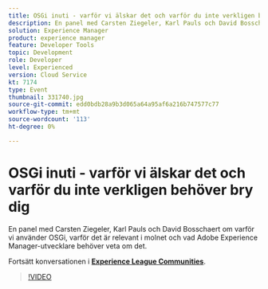 ```yaml
---
title: OSGi inuti - varför vi älskar det och varför du inte verkligen behöver bry dig
description: En panel med Carsten Ziegeler, Karl Pauls och David Bosschaert om varför vi använder OSGi, varför det är relevant i molnet och vad Adobe Experience Manager-utvecklare behöver veta om det. Den här sessionen skapades som en del av Adobe Developers Live Content Event.
solution: Experience Manager
product: experience manager
feature: Developer Tools
topic: Development
role: Developer
level: Experienced
version: Cloud Service
kt: 7174
type: Event
thumbnail: 331740.jpg
source-git-commit: edd0bdb28a9b3d065a64a95af6a216b747577c77
workflow-type: tm+mt
source-wordcount: '113'
ht-degree: 0%

---
```



# OSGi inuti - varför vi älskar det och varför du inte verkligen behöver bry dig

En panel med Carsten Ziegeler, Karl Pauls och David Bosschaert om varför vi använder OSGi, varför det är relevant i molnet och vad Adobe Experience Manager-utvecklare behöver veta om det.

Fortsätt konversationen i **[Experience League Communities](http://adobe.ly/36Yd3v6)**.

>[!VIDEO](https://video.tv.adobe.com/v/331740/?quality=12&learn=on&hidetitle=true)
